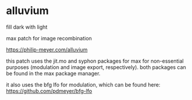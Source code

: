 # alluvium
fill dark with light

max patch for image recombination 

https://philip-meyer.com/alluvium


this patch uses the jit.mo and syphon packages for max for non-essential purposes (modulation and image export, respectively). both packages can be found in the max package manager.

it also uses the bfg lfo for modulation, which can be found here: https://github.com/pdmeyer/bfg-lfo
